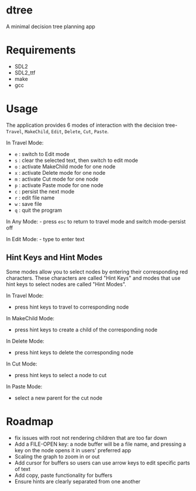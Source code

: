 # dtree
A minimal decision tree planning app

# Requirements

* SDL2
* SDL2_ttf
* make
* gcc

# Usage
The application provides 6 modes of interaction with the decision tree- `Travel`, `MakeChild`, `Edit`, `Delete`, `Cut`, `Paste`.

In Travel Mode:

* `e` : switch to Edit mode
* `s` : clear the selected text, then switch to edit mode
* `o` : activate MakeChild mode for one node
* `x` : activate Delete mode for one node
* `m` : activate Cut mode for one node
* `p` : activate Paste mode for one node
* `c` : persist the next mode
* `r` : edit file name
* `w` : save file
* `q` : quit the program

In Any Mode:
    - press `esc` to return to travel mode and switch mode-persist off

In Edit Mode:
    - type to enter text

## Hint Keys and Hint Modes

Some modes allow you to select nodes by entering their corresponding red characters. These characters are called "Hint Keys" and modes that use hint keys to select nodes are called "Hint Modes".

In Travel Mode:

* press hint keys to travel to corresponding node

In MakeChild Mode:

* press hint keys to create a child of the corresponding node

In Delete Mode:

*  press hint keys to delete the corresponding node

In Cut Mode:

* press hint keys to select a node to cut

In Paste Mode:

* select a new parent for the cut node

# Roadmap

* fix issues with root not rendering children that are too far down
* Add a FILE-OPEN key: a node buffer will be a file name, and pressing a key on the node opens it in users' preferred app
* Scaling the graph to zoom in or out
* Add cursor for buffers so users can use arrow keys to edit specific parts of text
* Add copy, paste functionality for buffers
* Ensure hints are clearly separated from one another

